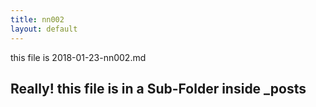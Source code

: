 ```yaml
---
title: nn002
layout: default
---
```


this file is 2018-01-23-nn002.md
## Really!  this file is in a Sub-Folder inside _posts
